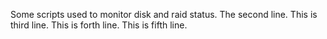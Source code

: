 Some scripts used to monitor disk and raid status.
The second line.
This is third line.
This is forth line.
This is fifth line.

